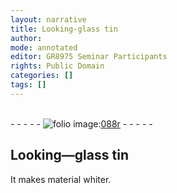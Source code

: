 ```yaml
---
layout: narrative
title: Looking-glass tin
author:
mode: annotated
editor: GR8975 Seminar Participants
rights: Public Domain
categories: []
tags: []
---
```


 <br/>- - - - - <a href="http://gallica.bnf.fr/ark:/12148/btv1b10500001g/f181.image"><img src="../assets/photo-icon.png" alt="folio image: " style="display:inline-block; margin-bottom:-3px;"/>088r</a> - - - - - <br/> 
## Looking—glass tin

 
 It makes material whiter. 
 